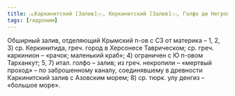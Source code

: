 ```yaml
---
title: ⒜Каркинитский [Залив]⒯, Керкинитский [Залив]⒯, Голфо ди Негрополи, Тамираке, Некропила, Олу-Денгиси⒵
tags: [гидроним]
---
```


Обширный залив, отделяющий Крымский п-ов с СЗ от материка – 1, 2, 3) ср.
Керкинитида, греч. город в Херсонесе Таврическом; ср. греч. каркинион – «рачок;
маленький краб»; 4) ограничен с Ю п-овом Тарханкут; 5, 7) итал. голфо – залив;
из греч. некропили – «мертвый проход» – по заброшенному каналу, соединявшему в
древности Каркинитский залив с Азовским морем; 8) ср. тюрк. улу денгиз –
«большое море».

